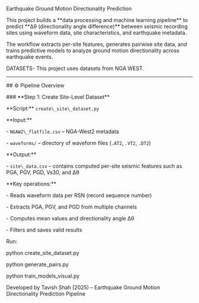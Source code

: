 Earthquake Ground Motion Directionality Prediction



This project builds a \*\*data processing and machine learning pipeline\*\* to predict \*\*Δθ (directionality angle difference)\*\* between seismic recording sites using waveform data, site characteristics, and earthquake metadata.



The workflow extracts per-site features, generates pairwise site data, and trains predictive models to analyze ground motion directionality across earthquake events.

DATASETS- This project uses datasets from NGA WEST.



---



\## ⚙️ Pipeline Overview



\### \*\*Step 1: Create Site-Level Dataset\*\*

\*\*Script:\*\* `create\_site\_dataset.py`  

\*\*Input:\*\*  

\- `NGAW2\_flatfile.csv` – NGA-West2 metadata  

\- `waveforms/` – directory of waveform files (`.AT2`, `.VT2`, `.DT2`)  



\*\*Output:\*\*  

\- `site\_data.csv` – contains computed per-site seismic features such as PGA, PGV, PGD, Vs30, and Δθ  



\*\*Key operations:\*\*

\- Reads waveform data per RSN (record sequence number)  

\- Extracts PGA, PGV, and PGD from multiple channels  

\- Computes mean values and directionality angle Δθ  

\- Filters and saves valid results  



Run:

python create\_site\_dataset.py

python generate\_pairs.py

python train\_models\_visual.py



Developed by Tavish Shah (2025) – Earthquake Ground Motion Directionality Prediction Pipeline

